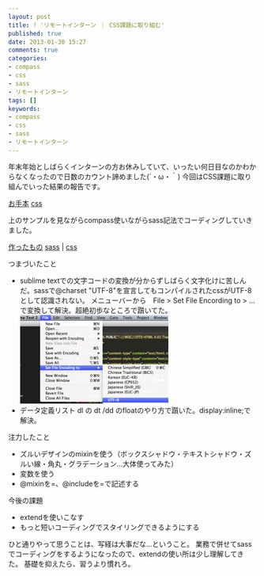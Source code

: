 ```yaml
---
layout: post
title: ! 'リモートインターン ｜ CSS課題に取り組む'
published: true
date: 2013-01-30 15:27
comments: true
categories:
- compass
- css
- sass
- リモートインターン
tags: []
keywords:
- compass
- css
- sass
- リモートインターン
---
```

年末年始としばらくインターンの方お休みしていて、いったい何日目なのかわからなくなったので日数のカウント諦めました(´・ω・｀)
今回はCSS課題に取り組んでいった結果の報告です。

[お手本](http://camuro.org/fjord/sample/ "お手本")
[css](http://camuro.org/fjord/sample/style.css "css")

上のサンプルを見ながらcompass使いながらsass記法でコーディングしていきました。

[作ったもの](http://camuro.org/fjord/practice/ "作ったもの")
[sass](http://camuro.org/fjord/practice/sass/screen.sass "sass") | [css](http://camuro.org/fjord/practice/css/screen.css "css")

つまづいたこと

- sublime textでの文字コードの変換が分からずしばらく文字化けに苦しんだ。sassで@charset "UTF-8"を宣言してもコンパイルされたcssがUTF-8として認識されない。 
メニューバーから　File > Set File Encording to > ... で変換して解決。超絶初歩なところで躓いてた。
<a href="/images/2013/01/73746eb523f28c3e7c3e29f184a8b6ef.png"><img src="/images/2013/01/73746eb523f28c3e7c3e29f184a8b6ef-300x179.png" alt="スクリーンショット 2013-01-30 15.05.05" width="300" class="aligncenter size-medium wp-image-446" /></a>
- データ定義リスト dl の dt /dd のfloatのやり方で躓いた。display:inline;で解決。


注力したこと

- ズルいデザインのmixinを使う（ボックスシャドウ・テキストシャドウ・ズルい線・角丸・グラデーション…大体使ってみた）
- 変数を使う
- @mixinを=、@includeを=で記述する


今後の課題

- extendを使いこなす
- もっと短いコーディングでスタイリングできるようにする


ひと通りやって思うことは、写経は大事だな…ということ。
業務で併せてsassでコーディングをするようになったので、extendの使い所は少し理解してきた。
基礎を抑えたら、習うより慣れろ。